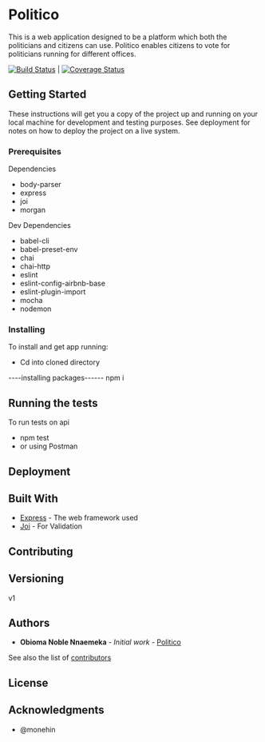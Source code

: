 # Politico

This is a web application designed to be a platform which both the politicians and citizens can use.
Politico enables citizens to vote for politicians running for different offices.


[![Build Status](https://travis-ci.com/nobioma1/Politico.svg?branch=develop)](https://travis-ci.com/nobioma1/Politico)   |   [![Coverage Status](https://coveralls.io/repos/github/nobioma1/Politico/badge.svg?branch=develop)](https://coveralls.io/github/nobioma1/Politico?branch=develop)
## Getting Started

These instructions will get you a copy of the project up and running on your local machine for development and testing purposes. See deployment for notes on how to deploy the project on a live system.

### Prerequisites
Dependencies
- body-parser
- express
- joi
- morgan

Dev Dependencies
- babel-cli
- babel-preset-env
- chai
- chai-http
- eslint
- eslint-config-airbnb-base
- eslint-plugin-import
- mocha
- nodemon

### Installing
To install and get app running:
- Cd into cloned directory

----installing packages------
npm i

## Running the tests

To run tests on api
- npm test
- or using Postman

## Deployment


## Built With

* [Express](https://expressjs.com/) - The web framework used
* [Joi](https://github.com/hapijs/joi) - For Validation 

## Contributing


## Versioning
 v1

## Authors

* **Obioma Noble Nnaemeka** - *Initial work* - [Politico](https://github.com/nobioma1/Politico)

See also the list of [contributors](https://github.com/nobioma1/Politico/contributors) 

## License

## Acknowledgments

* @monehin
